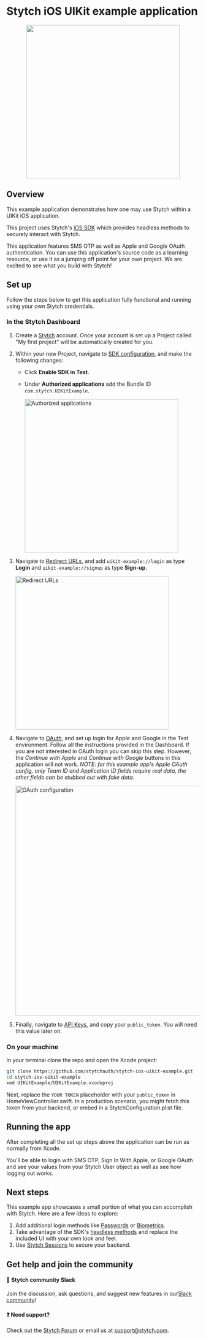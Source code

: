 # Stytch iOS UIKit example application

<p align="center">
  <img src="https://github.com/stytchauth/stytch-ios-uikit-example/assets/99769393/e73cea5c-da47-4f74-b28e-da4d550b4d8d" height="400">
</p>

## Overview

This example application demonstrates how one may use Stytch within a UIKit iOS application.

This project uses Stytch's [iOS SDK](https://stytchauth.github.io/stytch-swift/documentation/stytchcore/) which provides headless methods to securely interact with Stytch.

This application features SMS OTP as well as Apple and Google OAuth authentication. You can use this application's source code as a learning resource, or use it as a jumping off point for your own project. We are excited to see what you build with Stytch!

## Set up

Follow the steps below to get this application fully functional and running using your own Stytch credentials.

### In the Stytch Dashboard

1. Create a [Stytch](https://stytch.com/) account. Once your account is set up a Project called "My first project" will be automatically created for you.

1. Within your new Project, navigate to [SDK configuration](https://stytch.com/dashboard/sdk-configuration), and make the following changes:

   - Click **Enable SDK in Test**.
   - Under **Authorized applications** add the Bundle ID `com.stytch.UIKitExample`.
     
     <img width="400" alt="Authorized applications" src="https://user-images.githubusercontent.com/99769393/224113711-4b66b298-c92d-4ee8-a0f3-991253d73eff.jpg">

1. Navigate to [Redirect URLs](https://stytch.com/dashboard/redirect-urls), and add `uikit-example://login` as type **Login** and `uikit-example://signup` as type **Sign-up**.
   
   <img width="400" alt="Redirect URLs" src="https://user-images.githubusercontent.com/99769393/224113848-bf673aa0-5299-488f-9aff-e78fea636e2b.jpg">

1. Navigate to [OAuth](https://stytch.com/dashboard/oauth), and set up login for Apple and Google in the Test environment. Follow all the instructions provided in the Dashboard. If you are not interested in OAuth login you can skip this step. However, the _Continue with Apple_ and _Continue with Google_ buttons in this application will not work. _NOTE: for this example app's Apple OAuth config, only Team ID and Application ID fields require real data, the other fields can be stubbed out with fake data._
 
   <img width="600" alt="OAuth configuration" src="https://user-images.githubusercontent.com/99769393/224114896-2c4862d7-38b2-47b3-bff5-3d41a6abf995.jpg">
1. Finally, navigate to [API Keys](https://stytch.com/dashboard/api-keys), and copy your `public_token`. You will need this value later on.

### On your machine

In your terminal clone the repo and open the Xcode project:

```bash
git clone https://github.com/stytchauth/stytch-ios-uikit-example.git
cd stytch-ios-uikit-example
xed UIKitExample/UIKitExample.xcodeproj
```

Next, replace the `YOUR TOKEN` placeholder with your `public_token` in HomeViewController.swift. In a production scenario, you might fetch this token from your backend, or embed in a StytchConfiguration.plist file.

## Running the app

After completing all the set up steps above the application can be run as normally from Xcode.

You'll be able to login with SMS OTP, Sign In With Apple, or Google OAuth and see your values from your Stytch User object as well as see how logging out works.

## Next steps

This example app showcases a small portion of what you can accomplish with Stytch. Here are a few ideas to explore:

1. Add additional login methods like [Passwords](https://stytchauth.github.io/stytch-swift/documentation/stytchcore/stytchclient/passwords-swift.struct) or [Biometrics](https://stytchauth.github.io/stytch-swift/documentation/stytchcore/stytchclient/biometrics-swift.struct).
1. Take advantage of the SDK's [headless methods](https://stytchauth.github.io/stytch-swift/documentation/stytchcore) and replace the included UI with your own look and feel.
1. Use [Stytch Sessions](https://stytch.com/docs/sessions) to secure your backend.

## Get help and join the community

#### :speech_balloon: Stytch community Slack

Join the discussion, ask questions, and suggest new features in our ​[Slack community](https://stytch.com/docs/resources/support/overview)!

#### :question: Need support?

Check out the [Stytch Forum](https://forum.stytch.com/) or email us at [support@stytch.com](mailto:support@stytch.com).
